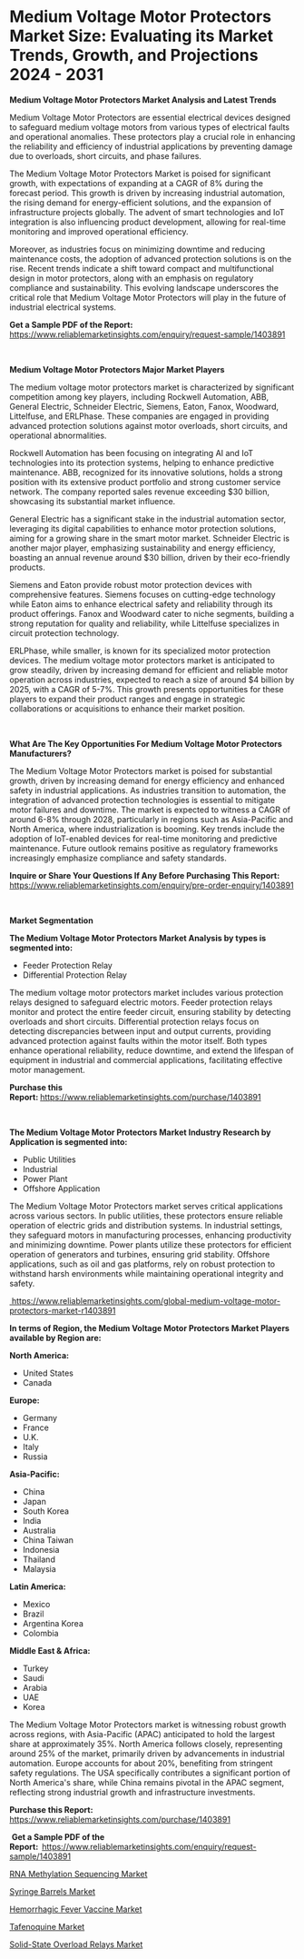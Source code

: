 <p><h1>Medium Voltage Motor Protectors Market Size: Evaluating its Market Trends, Growth, and Projections 2024 - 2031</h1></p><p><strong>Medium Voltage Motor Protectors Market Analysis and Latest Trends</strong></p>
<p><p>Medium Voltage Motor Protectors are essential electrical devices designed to safeguard medium voltage motors from various types of electrical faults and operational anomalies. These protectors play a crucial role in enhancing the reliability and efficiency of industrial applications by preventing damage due to overloads, short circuits, and phase failures.</p><p>The Medium Voltage Motor Protectors Market is poised for significant growth, with expectations of expanding at a CAGR of 8% during the forecast period. This growth is driven by increasing industrial automation, the rising demand for energy-efficient solutions, and the expansion of infrastructure projects globally. The advent of smart technologies and IoT integration is also influencing product development, allowing for real-time monitoring and improved operational efficiency.</p><p>Moreover, as industries focus on minimizing downtime and reducing maintenance costs, the adoption of advanced protection solutions is on the rise. Recent trends indicate a shift toward compact and multifunctional design in motor protectors, along with an emphasis on regulatory compliance and sustainability. This evolving landscape underscores the critical role that Medium Voltage Motor Protectors will play in the future of industrial electrical systems.</p></p>
<p><strong>Get a Sample PDF of the Report:&nbsp;</strong> <a href="https://www.reliablemarketinsights.com/enquiry/request-sample/1403891?utm_campaign=1602&utm_medium=2&utm_source=Github&utm_content=ia&utm_term=23102024&utm_id=medium-voltage-motor-protectors">https://www.reliablemarketinsights.com/enquiry/request-sample/1403891</a></p>
<p>&nbsp;</p>
<p><strong>Medium Voltage Motor Protectors Major Market Players</strong></p>
<p><p>The medium voltage motor protectors market is characterized by significant competition among key players, including Rockwell Automation, ABB, General Electric, Schneider Electric, Siemens, Eaton, Fanox, Woodward, Littelfuse, and ERLPhase. These companies are engaged in providing advanced protection solutions against motor overloads, short circuits, and operational abnormalities.</p><p>Rockwell Automation has been focusing on integrating AI and IoT technologies into its protection systems, helping to enhance predictive maintenance. ABB, recognized for its innovative solutions, holds a strong position with its extensive product portfolio and strong customer service network. The company reported sales revenue exceeding $30 billion, showcasing its substantial market influence.</p><p>General Electric has a significant stake in the industrial automation sector, leveraging its digital capabilities to enhance motor protection solutions, aiming for a growing share in the smart motor market. Schneider Electric is another major player, emphasizing sustainability and energy efficiency, boasting an annual revenue around $30 billion, driven by their eco-friendly products.</p><p>Siemens and Eaton provide robust motor protection devices with comprehensive features. Siemens focuses on cutting-edge technology while Eaton aims to enhance electrical safety and reliability through its product offerings. Fanox and Woodward cater to niche segments, building a strong reputation for quality and reliability, while Littelfuse specializes in circuit protection technology.</p><p>ERLPhase, while smaller, is known for its specialized motor protection devices. The medium voltage motor protectors market is anticipated to grow steadily, driven by increasing demand for efficient and reliable motor operation across industries, expected to reach a size of around $4 billion by 2025, with a CAGR of 5-7%. This growth presents opportunities for these players to expand their product ranges and engage in strategic collaborations or acquisitions to enhance their market position.</p></p>
<p>&nbsp;</p>
<p><strong>What Are The Key Opportunities For Medium Voltage Motor Protectors Manufacturers?</strong></p>
<p><p>The Medium Voltage Motor Protectors market is poised for substantial growth, driven by increasing demand for energy efficiency and enhanced safety in industrial applications. As industries transition to automation, the integration of advanced protection technologies is essential to mitigate motor failures and downtime. The market is expected to witness a CAGR of around 6-8% through 2028, particularly in regions such as Asia-Pacific and North America, where industrialization is booming. Key trends include the adoption of IoT-enabled devices for real-time monitoring and predictive maintenance. Future outlook remains positive as regulatory frameworks increasingly emphasize compliance and safety standards.</p></p>
<p><strong>Inquire or Share Your Questions If Any Before Purchasing This Report:</strong> <a href="https://www.reliablemarketinsights.com/enquiry/pre-order-enquiry/1403891?utm_campaign=1602&utm_medium=2&utm_source=Github&utm_content=ia&utm_term=23102024&utm_id=medium-voltage-motor-protectors">https://www.reliablemarketinsights.com/enquiry/pre-order-enquiry/1403891</a></p>
<p>&nbsp;</p>
<p><strong>Market Segmentation</strong></p>
<p><strong>The Medium Voltage Motor Protectors Market Analysis by types is segmented into:</strong></p>
<p><ul><li>Feeder Protection Relay</li><li>Differential Protection Relay</li></ul></p>
<p><p>The medium voltage motor protectors market includes various protection relays designed to safeguard electric motors. Feeder protection relays monitor and protect the entire feeder circuit, ensuring stability by detecting overloads and short circuits. Differential protection relays focus on detecting discrepancies between input and output currents, providing advanced protection against faults within the motor itself. Both types enhance operational reliability, reduce downtime, and extend the lifespan of equipment in industrial and commercial applications, facilitating effective motor management.</p></p>
<p><strong>Purchase this Report:&nbsp;</strong><a href="https://www.reliablemarketinsights.com/purchase/1403891?utm_campaign=1602&utm_medium=2&utm_source=Github&utm_content=ia&utm_term=23102024&utm_id=medium-voltage-motor-protectors">https://www.reliablemarketinsights.com/purchase/1403891</a></p>
<p>&nbsp;</p>
<p><strong>The Medium Voltage Motor Protectors Market Industry Research by Application is segmented into:</strong></p>
<p><ul><li>Public Utilities</li><li>Industrial</li><li>Power Plant</li><li>Offshore Application</li></ul></p>
<p><p>The Medium Voltage Motor Protectors market serves critical applications across various sectors. In public utilities, these protectors ensure reliable operation of electric grids and distribution systems. In industrial settings, they safeguard motors in manufacturing processes, enhancing productivity and minimizing downtime. Power plants utilize these protectors for efficient operation of generators and turbines, ensuring grid stability. Offshore applications, such as oil and gas platforms, rely on robust protection to withstand harsh environments while maintaining operational integrity and safety.</p></p>
<p><a href="https://www.reliablemarketinsights.com/global-medium-voltage-motor-protectors-market-r1403891?utm_campaign=1602&utm_medium=2&utm_source=Github&utm_content=ia&utm_term=23102024&utm_id=medium-voltage-motor-protectors">&nbsp;https://www.reliablemarketinsights.com/global-medium-voltage-motor-protectors-market-r1403891</a></p>
<p><strong>In terms of Region, the Medium Voltage Motor Protectors Market Players available by Region are:</strong></p>
<p>
    <p> <strong> North America: </strong>
        <ul>
            <li>United States</li>
            <li>Canada</li>
        </ul>
        </p> 
    <p> <strong> Europe: </strong>
        <ul>
            <li>Germany</li>
            <li>France</li>
            <li>U.K.</li>
            <li>Italy</li>
            <li>Russia</li>
        </ul>
        </p> 
    <p> <strong> Asia-Pacific: </strong>
        <ul>
            <li>China</li>
            <li>Japan</li>
            <li>South Korea</li>
            <li>India</li>
            <li>Australia</li>
            <li>China Taiwan</li>
            <li>Indonesia</li>
            <li>Thailand</li>
            <li>Malaysia</li>
        </ul>
        </p> 
    <p> <strong> Latin America: </strong>
        <ul>
            <li>Mexico</li>
            <li>Brazil</li>
            <li>Argentina Korea</li>
            <li>Colombia</li>
        </ul>
        </p> 
    <p> <strong> Middle East & Africa: </strong>
        <ul>
            <li>Turkey</li>
            <li>Saudi</li>
            <li>Arabia</li>
            <li>UAE</li>
            <li>Korea</li>
        </ul>
    </p>
    </p>
<p><p>The Medium Voltage Motor Protectors market is witnessing robust growth across regions, with Asia-Pacific (APAC) anticipated to hold the largest share at approximately 35%. North America follows closely, representing around 25% of the market, primarily driven by advancements in industrial automation. Europe accounts for about 20%, benefiting from stringent safety regulations. The USA specifically contributes a significant portion of North America's share, while China remains pivotal in the APAC segment, reflecting strong industrial growth and infrastructure investments.</p></p>
<p><strong>Purchase this Report: </strong><a href="https://www.reliablemarketinsights.com/purchase/1403891?utm_campaign=1602&utm_medium=2&utm_source=Github&utm_content=ia&utm_term=23102024&utm_id=medium-voltage-motor-protectors">https://www.reliablemarketinsights.com/purchase/1403891</a></p>
<p>&nbsp;<strong>Get a Sample PDF of the Report:&nbsp;&nbsp;</strong><a href="https://www.reliablemarketinsights.com/enquiry/request-sample/1403891?utm_campaign=1602&utm_medium=2&utm_source=Github&utm_content=ia&utm_term=23102024&utm_id=medium-voltage-motor-protectors">https://www.reliablemarketinsights.com/enquiry/request-sample/1403891</a></p>
<p><strong></strong></p>
<p><p><a href="https://www.linkedin.com/pulse/rna-methylation-sequencing-market-emerging-trends-future-prospects-xfcff?utm_campaign=1602&utm_medium=2&utm_source=Github&utm_content=ia&utm_term=23102024&utm_id=medium-voltage-motor-protectors">RNA Methylation Sequencing Market</a></p><p><a href="https://www.linkedin.com/pulse/syringe-barrels-market-penetration-strategies-untapped-markets-jr5ac?utm_campaign=1602&utm_medium=2&utm_source=Github&utm_content=ia&utm_term=23102024&utm_id=medium-voltage-motor-protectors">Syringe Barrels Market</a></p><p><a href="https://www.linkedin.com/pulse/hemorrhagic-fever-vaccine-market-size-share-growth-analysis-1n79c?utm_campaign=1602&utm_medium=2&utm_source=Github&utm_content=ia&utm_term=23102024&utm_id=medium-voltage-motor-protectors">Hemorrhagic Fever Vaccine Market</a></p><p><a href="https://www.linkedin.com/pulse/tafenoquine-market-revolution-size-share-emerging-trends-2024-atcnc?utm_campaign=1602&utm_medium=2&utm_source=Github&utm_content=ia&utm_term=23102024&utm_id=medium-voltage-motor-protectors">Tafenoquine Market</a></p><p><a href="https://github.com/rahu1506/Market-Research-Report-List-6/blob/main/solid-state-overload-relays-market.md?utm_campaign=1602&utm_medium=2&utm_source=Github&utm_content=ia&utm_term=23102024&utm_id=medium-voltage-motor-protectors">Solid-State Overload Relays Market</a></p></p>
